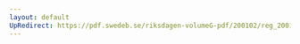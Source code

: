 ```yaml
---
layout: default
UpRedirect: https://pdf.swedeb.se/riksdagen-volumeG-pdf/200102/reg_200102/reg_200102_0566.pdf
---
```

